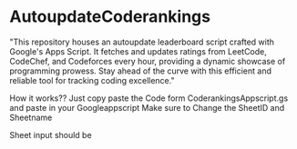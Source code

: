 # AutoupdateCoderankings
"This repository houses an autoupdate leaderboard script crafted with Google's Apps Script. It fetches and updates ratings from LeetCode, CodeChef, and Codeforces every hour, providing a dynamic showcase of programming prowess. Stay ahead of the curve with this efficient and reliable tool for tracking coding excellence."

How it works??
Just copy paste the Code form CoderankingsAppscript.gs and paste in your Googleappscript
Make sure to Change the SheetID and Sheetname 

Sheet input should be 
